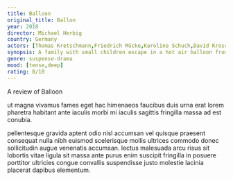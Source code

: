 ```yaml
---
title: Balloon
original_title: Ballon
year: 2018
director: Michael Herbig
country: Germany
actors: [Thomas Kretschmann,Friedrich Mücke,Karoline Schuch,David Kross,Alicia von Rittberg]
synopsis: A family with small children escape in a hot air balloon from the former communist regime of East Germany (GDR) to West Germany
genre: suspense-drama
mood: [tense,deep]
rating: 8/10
---
```

A review of Balloon

ut magna vivamus fames eget hac himenaeos faucibus duis urna erat lorem pharetra habitant ante iaculis morbi mi iaculis sagittis fringilla massa ad est conubia.

pellentesque gravida aptent odio nisl accumsan vel quisque praesent consequat nulla nibh euismod scelerisque mollis ultrices commodo donec sollicitudin augue venenatis accumsan. lectus malesuada arcu risus sit lobortis vitae ligula sit massa ante purus enim suscipit fringilla in posuere porttitor ultricies congue convallis suspendisse justo molestie lacinia placerat dapibus elementum.


	